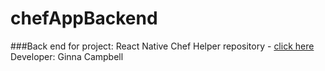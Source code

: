 # chefAppBackend

###Back end for project:  React Native Chef Helper repository - [click here](https://github.com/ginnac/ReactNativeGroceryCalculator)
Developer: Ginna Campbell
